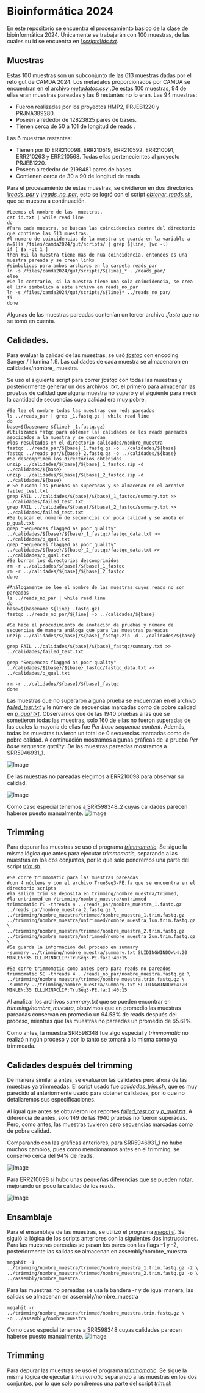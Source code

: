 # Bioinformática 2024

En este repositorio se encuentra el procesamiento básico de la clase de bioinformática 2024.  Únicamente se trabajarán con 100 muestras, de las cuáles su id se encuentra en [*\scripts\ids.txt*](https://github.com/FFranciscoEspinosa/bioinformatica_2024/blob/main/scripts/id.txt).

## Muestras
Estas 100 muestras son un subconjunto de las 613 muestras dadas por el reto gut de CAMDA 2024. Los metadatos proporcionados por CAMDA se encuentran en el archivo [*metadatos.csv*](https://github.com/FFranciscoEspinosa/bioinformatica_2024/blob/main/metadatos.csv) .De estas 100 muestras, 94 de ellas eran muestras pareadas y las 6 restantes no lo eran.
Las 94 muestras:
- Fueron realizadas por los proyectos HMP2, PRJEB1220 y PRJNA389280. 
- Poseen alrededor de 12823825 pares de bases.
- Tienen cerca de 50 a 101 de longitud de reads .

Las 6 muestras restantes:
- Tienen por ID ERR210098, ERR210519, ERR210592, ERR210091, ERR210263 y ERR210568. Todas ellas pertenecientes al proyecto PRJEB1220.
- Poseen alrededor de 2198481 pares de bases.
- Contienen cerca de 30 a 90 de longitud de reads .

Para el procesamiento de estas muestras, se dividieron en dos directorios [*\reads_par*](https://github.com/FFranciscoEspinosa/bioinformatica_2024/blob/main/reads_par) y [*\reads_no_par*](https://github.com/FFranciscoEspinosa/bioinformatica_2024/blob/main/reads_no_par), esto se logró con el script [*obtener_reads.sh*](https://github.com/FFranciscoEspinosa/bioinformatica_2024/blob/main/scripts/obtener_reads.sh), que se muestra a continuación.
```{shell}
#Leemos el nombre de las  muestras.
cat id.txt | while read line
do
#Para cada muestra, se buscan las coincidencias dentro del directorio que contiene las 613 muestras.
#l numero de coincidencias de la muestra se guarda en la variable a
a=$(ls /files/camda2024/gut/scripts/ | grep ${line} |wc -l)
if [ $a -gt 1 ]
then #Si la muestra tiene mas de nua coincidencia, entonces es una muestra pareada y se crean links
#simbolicos para ambos archivos en la carpeta reads_par
ln -s /files/camda2024/gut/scripts/${line}_* ../reads_par/
else
#De lo contrario, si la muestra tiene una sola coincidencia, se crea el link simbolico a este archivo en reads_no_par
ln -s /files/camda2024/gut/scripts/${line}* ../reads_no_par/
fi
done
```
Algunas de las muestras pareadas contenían un tercer archivo *.fastq* que no se tomó en cuenta.


## Calidades. 
Para evaluar la calidad de las muestras, se usó [*fastqc*](https://www.bioinformatics.babraham.ac.uk/projects/fastqc/) con encoding   
Sanger / Illumina 1.9. Las calidades de cada muestra se almacenaron en calidades/nombre_ muestra.

Se usó el siguiente script para correr *fastqc* con todas las muestras y posteriormente generar un dos archivos *.txt*, el primero para almacenar las pruebas de calidad que alguna muestra no superó y el siguiente para medir la cantidad de secuencias cuya calidad era muy pobre.

```{shell}
#Se lee el nombre todas las muestras con reds pareados
ls ../reads_par | grep _1.fastq.gz | while read line
do
base=$(basename ${line} _1.fastq.gz)
#Utilizamos fatqc para obtener las calidades de los reads pareados asocioados a la muestra y se guardan
#los resultados en el directorio calidades/nombre_muestra
fastqc ../reads_par/${base}_1.fastq.gz -o ../calidades/${base}
fastqc ../reads_par/${base}_2.fastq.gz -o ../calidades/${base}
#Se descomprimen los directorios obtenidos
unzip ../calidades/${base}/${base}_1_fastqc.zip -d ../calidades/${base}
unzip ../calidades/${base}/${base}_2_fastqc.zip -d ../calidades/${base}
# Se buscan las pruebas no superadas y se almacenan en el archivo failed_test.txt
grep FAIL ../calidades/${base}/${base}_1_fastqc/summary.txt >> ../calidades/failed_test.txt
grep FAIL ../calidades/${base}/${base}_2_fastqc/summary.txt >> ../calidades/failed_test.txt
#Se buscan el número de secuencias con poca calidad y se anota en p_qual.txt
grep "Sequences flagged as poor quality" ../calidades/${base}/${base}_1_fastqc/fastqc_data.txt >> ../calidades/p_qual.txt
grep "Sequences flagged as poor quality" ../calidades/${base}/${base}_2_fastqc/fastqc_data.txt >> ../calidades/p_qual.txt
#Se borran los directorios descomprimidos 
rm -r ../calidades/${base}/${base}_1_fastqc
rm -r ../calidades/${base}/${base}_2_fastqc
done

#Análogamente se lee el nombre de las muestras cuyos reads no son pareados
ls ../reads_no_par | while read line
do
base=$(basename ${line} .fastq.gz)
fastqc ../reads_no_par/${line} -o ../calidades/${base}

#Se hace el procedimiento de anotación de pruebas y número de secuencias de manera análoga que para las muestras pareadas 
unzip ../calidades/${base}/${base}_fastqc.zip -d ../calidades/${base}

grep FAIL ../calidades/${base}/${base}_fastqc/summary.txt >> ../calidades/failed_test.txt

grep "Sequences flagged as poor quality" ../calidades/${base}/${base}_fastqc/fastqc_data.txt >> ../calidades/p_qual.txt

rm -r ../calidades/${base}/${base}_fastqc
done
```
Las muestras que no superaron alguna prueba se encuentran en el archivo [*failed_test.txt*](https://github.com/FFranciscoEspinosa/bioinformatica_2024/blob/main/calidades/failed_test.txt) y le número de secuencias marcadas como de pobre calidad en [*p_qual.txt*](https://github.com/FFranciscoEspinosa/bioinformatica_2024/blob/main/calidades/p_qual.txt).
Observamos que de las 1940 pruebas a las que se sometieron todas las muestras, solo 160 de ellas no fueron superadas de las cuales la mayoría de ellas fue *Per base sequence content*. Además, todas las muestras tuvieron un total de 0 secuencias marcadas como de pobre calidad.
A continuación mostramos algunas gráficas de la prueba *Per base sequence quality*.
De las muestras pareadas mostramos a SRR5946931_1.

![Image](https://github.com/FFranciscoEspinosa/bioinformatica_2024/blob/main/imagenes/calidades/SRR5946931_1_calidades.png?raw=true)

De las muestras no pareadas elegimos a ERR210098 para observar su calidad.

![Image](https://github.com/FFranciscoEspinosa/bioinformatica_2024/blob/main/imagenes/calidades/ERR210098_calidades.png?raw=true)

Como caso especial tenemos a SRR598348_2 cuyas calidades parecen haberse puesto manualmente.
![Image](https://github.com/FFranciscoEspinosa/bioinformatica_2024/blob/main/imagenes/calidades/SRR5983481_2_calidades.png?raw=true)

## Trimming 
Para depurar las muestras se usó el programa [*trimmomatic*](http://www.usadellab.org/cms/?page=trimmomatic).  Se sigue la misma lógica que antes para ejecutar *trimmomatic*, separando a las muestras en los dos conjuntos, por lo que solo pondremos una parte del script [*trim.sh*](http://www.usadellab.org/cms/?page=trimmomatic). 

```{shell}
#Se corre trimmomatic para las muestras pareadas
#con 4 núcleos y con el archivo TrueSeq3-PE.fa que se encuentra en el directorio scripts
#la salida trim se deposita en trimming/nombre_muestra/trimmed,
#la untrimmed en /trimming/nombre_muestra/untrimmed
trimmomatic PE -threads 4 ../reads_par/nombre_muestra_1.fastq.gz ../reads_par/nombre_muestra_2.fastq.gz \
../trimming/nombre_muestra/trimmed/nombre_muestra_1.trim.fastq.gz ../trimming/nombre_muestra/untrimmed/nombre_muestra_1un.trim.fastq.gz \
../trimming/nombre_muestra/trimmed/nombre_muestra_2.trim.fastq.gz ../trimming/nombre_muestra/untrimmed/nombre_muestra_2un.trim.fastq.gz \
#Se guarda la información del proceso en summary
-summary ../trimming/nombre_muestra/summary.txt SLIDINGWINDOW:4:20 MINLEN:35 ILLUMINACLIP:TruSeq3-PE.fa:2:40:15
```

```{shell}
#Se corre trimmomatic como antes pero para reads no pareados
trimmomatic SE -threads 4 ../reads_no_par/nombre_muestra.fastq.gz \
../trimming/nombre_muestra/trimmed/nombre_muestra.trim.fastq.gz \
-summary ../trimming/nombre_muestra/summary.txt SLIDINGWINDOW:4:20 MINLEN:35 ILLUMINACLIP:TruSeq3-PE.fa:2:40:15
```
Al analizar los archivos *summary.txt* que se pueden encontrar en *trimming/nombre_muestra*, obtuvimos que en promedio las muestras pareadas conservan en promedio un 94.58% de reads después del proceso, mientras que las muestras no pareadas un promedio de 65.61%.

Como antes, la muestra SRR598348 fue algo especial y *trimmomatic* no realizó ningún proceso y por lo tanto se tomará a la misma como ya trimmeada.

## Calidades después del trimming
De manera similar a antes, se evaluaron las calidades pero ahora de las muestras ya trimmeadas. El script usado fue [*calidades_trim.sh*](https://github.com/FFranciscoEspinosa/bioinformatica_2024/blob/main/scripts/calidades_trim.sh), que es muy parecido al anteriormente usado para obtener calidades, por lo que no detallaremos sus especificaciones.

Al igual que antes se obtuvieron los reportes [_failed_test.txt_](https://github.com/FFranciscoEspinosa/bioinformatica_2024/blob/main/calidades_trim/failed_test.txt) y [_p_qual.txt_](https://github.com/FFranciscoEspinosa/bioinformatica_2024/blob/main/calidades_trim/p_qual.txt). A diferencia de antes, solo 149 de las 1940 pruebas no fueron superadas. Pero, como antes, las muestras tuvieron cero secuencias marcadas como de pobre calidad.

Comparando con las gráficas anteriores, para SRR5946931_1 no hubo muchos cambios, pues como mencionamos antes en el trimming, se conservó cerca del 94% de reads.

![Image](https://github.com/FFranciscoEspinosa/bioinformatica_2024/blob/main/imagenes/calidades_trim/SRR5946931_1_trim_calidades.png?raw=true)

Para ERR210098 sí hubo unas pequeñas diferencias que se pueden notar, mejorando un poco la calidad de los reads.

![Image](https://github.com/FFranciscoEspinosa/bioinformatica_2024/blob/main/imagenes/calidades_trim/ERR210098_trim_calidades.png?raw=true)


## Ensamblaje
Para el ensamblaje de las muestras, se utilizó el programa [*megahit*](https://github.com/voutcn/megahit).  Se siguió la lógica de los scripts anteriores con la siguientes dos instrucciones. Para las muestras pareadas se pasan los pares con las flags -1 y -2, posteriormente las salidas se almacenan en assembly/nombre_muestra

```{shell}
megahit -1 ../trimming/nombre_muestra/trimmed/nombre_muestra_1.trim.fastq.gz -2 \
../trimming/nombre_muestra/trimmed/nombre_muestra_2.trim.fastq.gz -o \
../assembly/nombre_muestra.
```
Para las muestras no pareadas se usa la bandera -r y de igual manera, las salidas se almacenan en assembly/nombre_muestra
```{shell}
megahit -r ../trimming/nombre_muestra/trimmed/nombre_muestra.trim.fastq.gz \
-o ../assembly/nombre_muestra
```

Como caso especial tenemos a SRR598348 cuyas calidades parecen haberse puesto manualmente.
![Image](https://github.com/FFranciscoEspinosa/bioinformatica_2024/blob/main/imagenes/calidades/SRR5983481_2_calidades.png?raw=true)

## Trimming 
Para depurar las muestras se usó el programa [*trimmomatic*](http://www.usadellab.org/cms/?page=trimmomatic).  Se sigue la misma lógica de ejecutar *trimmomatic* separando a las muestras en los dos conjuntos, por lo que solo pondremos una parte del script [*trim.sh*](http://www.usadellab.org/cms/?page=trimmomatic)
